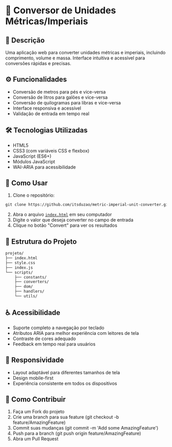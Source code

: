 # 🔄 Conversor de Unidades Métricas/Imperiais

## 📝 Descrição
Uma aplicação web para converter unidades métricas e imperiais, incluindo comprimento, volume e massa. Interface intuitiva e acessível para conversões rápidas e precisas.

## ⚙️ Funcionalidades
* Conversão de metros para pés e vice-versa
* Conversão de litros para galões e vice-versa
* Conversão de quilogramas para libras e vice-versa
* Interface responsiva e acessível
* Validação de entrada em tempo real

## 🛠️ Tecnologias Utilizadas
* HTML5
* CSS3 (com variáveis CSS e flexbox)
* JavaScript (ES6+)
* Módulos JavaScript
* WAI-ARIA para acessibilidade

## 🚀 Como Usar
1. Clone o repositório:
```markdown
git clone https://github.com/itsduzao/metric-imperial-unit-converter.git
```
2. Abra o arquivo [`index.html`](index.html) em seu computador
3. Digite o valor que deseja converter no campo de entrada
4. Clique no botão "Convert" para ver os resultados

## 🎨 Estrutura do Projeto
```markdown
projeto/
├── index.html
├── style.css
├── index.js
└── scripts/
    ├── constants/
    ├── converters/
    ├── dom/
    ├── handlers/
    └── utils/
```
## ♿ Acessibilidade
* Suporte completo a navegação por teclado
* Atributos ARIA para melhor experiência com leitores de tela
* Contraste de cores adequado
* Feedback em tempo real para usuários

## 📱 Responsividade
* Layout adaptável para diferentes tamanhos de tela
* Design mobile-first
* Experiência consistente em todos os dispositivos

## 🤝 Como Contribuir
1. Faça um Fork do projeto
2. Crie uma branch para sua feature (git checkout -b feature/AmazingFeature)
3. Commit suas mudanças (git commit -m 'Add some AmazingFeature')
4. Push para a branch (git push origin feature/AmazingFeature)
5. Abra um Pull Request
